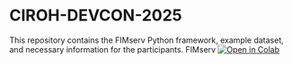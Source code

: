 # CIROH-DEVCON-2025
This repository contains the FIMserv Python framework, example dataset, and necessary information for the participants.
FIMserv [![Open in Colab](https://colab.research.google.com/assets/colab-badge.svg)](https://colab.research.google.com/drive/1pXWiFKi_vWEq1jxfmFuXVYfDMmfXu0r2)  


